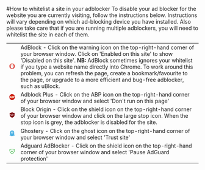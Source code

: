 #How to whitelist a site in your adblocker
To disable your ad blocker for the website you are currently visiting, follow the instructions below. Instructions will vary depending on which ad-blocking device you have installed.  Also please take care that if you are running multiple adblockers, you will need to whitelist the site in each of them.

|||
|---|---|
|![AdBlock](adblock.jpg)|AdBlock - Click on the warning icon on the top-right-hand corner of your browser window. Click on 'Enabled on this site' to show 'Disabled on this site'.  **NB:** AdBlock sometimes ignores your whitelist if you type a website name directly into Chrome.  To work around this problem, you can refresh the page, create a bookmark/favourite to the page, or upgrade to a more efficient and bug-free adblocker, such as uBlock.|
|![AdBlock+](abp.png)|Adblock Plus - Click on the ABP icon on the top-right-hand corner of your browser window and select 'Don't run on this page'|
|![uBlock](ublock.jpg)|Block Origin - Click on the shield icon on the top-right-hand corner of your browser window and click on the large stop icon. When the stop icon is grey, the adblocker is disabled for the site.|
|![Ghostery](ghostery.jpg)|Ghostery - Click on the ghost icon on the top-right-hand corner of your browser window and select 'Trust site'|
|![AdGuard](adguard.jpg)|Adguard AdBlocker - Click on the shield icon on the top-right-hand corner of your browser window and select 'Pause AdGuard protection'|
